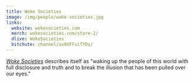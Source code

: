 ```yaml
---
title: Woke Societies
image: /img/people/woke-societies.jpg
links:
  website: wokesocieties.com
  merch: wokesocieties.com/store-2/
  dlive: WokeSocieties
  bitchute: channel/su0VFFviTYDs/
---
```


[_Woke Societies_](https://wokesocieties.com/about-us/) describes itself as
"waking up the people of this world with full disclosure and truth and to break
the illusion that has been pulled over our eyes."
